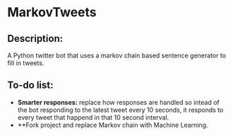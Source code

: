 # MarkovTweets
## Description:
  A Python twitter bot that uses a markov chain based sentence generator to fill in tweets.
  ## To-do list:
  - **Smarter responses:** replace how responses are handled so intead of the bot responding to the latest tweet every 10 seconds, it responds to every tweet that happend in that 10 second interval.
  - **Fork project and replace Markov chain with Machine Learning.
